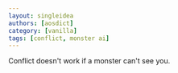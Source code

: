 ```yaml
---
layout: singleidea
authors: [aosdict]
category: [vanilla]
tags: [conflict, monster ai]
---
```

Conflict doesn't work if a monster can't see you.
